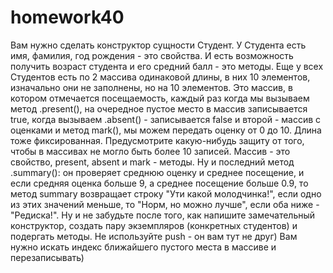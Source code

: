 # homework40

Вам нужно сделать конструктор сущности Студент.
У Студента есть имя, фамилия, год рождения - это свойства.
И есть возможность получить возраст студента и его средний балл - это методы.
Еще у всех Студентов есть по 2 массива одинаковой длины, в них 10 элементов, изначально они не заполнены, но на 10 элементов.
Это массив, в котором отмечается посещаемость, каждый раз когда мы вызываем метод .present(), на очередное пустое место в массив записывается true,
когда вызываем .absent() - записывается false и второй - массив с оценками и метод mark(), мы можем передать оценку от 0 до 10. Длина тоже фиксированная.
Предусмотрите какую-нибудь защиту от того, чтобы в массивах не могло быть более 10 записей. Массив - это свойство, present, absent и mark - методы.
Ну и последний метод .summary(): он проверяет среднюю оценку и среднее посещение, и если средняя оценка больше 9, а среднее посещение больше 0.9,
то метод summary возвращает строку "Ути какой молодчинка!", если одно из этих значений меньше, то "Норм, но можно лучше", если оба ниже - "Редиска!".
Ну и не забудьте после того, как напишите замечательный конструктор, создать пару экземпляров (конкретных студентов) и подергать методы. 
Не используйте push - он вам тут не друг) Вам нужно искать индекс ближайшего пустого места в массиве и перезаписывать)
